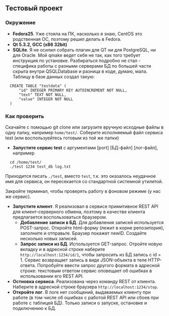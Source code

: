 ## Тестовый проект 
### Окружение
* **Fedora25**. Уже стояла на ПК, насколько я знаю, CentOS это родственная ОС, поэтому решил делать в Fedora.
* **Qt 5.3.2, GCC (x86 32bit)**
* **SQLite**. Я не осилил собрать плагин для QT ни для PostgreSQL, ни для Oracle. 
Мой qmake ведет себя не так, как того требует инструкция по установке. 
Разбираться подробно не стал - специфика работы с разными серверами БД по большей части скрыта внутри QSQLDatabase и разница в коде, думаю, мала. Таблицу в базе данных создал такую:
```
  CREATE TABLE "testdata" (
      "id" INTEGER PRIMARY KEY AUTOINCREMENT NOT NULL,
      "text" TEXT NOT NULL,
      "value" INTEGER NOT NULL
  )
```

### Как проверить
Скачайте с помощью git clone или загрузите вручную исходные файлы в одну папку, например `home/test/`. Соберите исполняемый файл сервиса test (или воспользуейтесь готовым из той же папки)
- **Запустите сервис test** с аргументами [port] [БД-файл] [лог-файл], например 
```
  cd /home/test/
  ./test 1234 test_db log.txt
```
  Приходится писать `./test`, вместо `test`, т.к. это оказалось неудачное имя для сервиса, он пересекается со стандартной системной утилитой.
  
  Закройте терминал, чтобы проверять работу в фоновом режиме (у нас же сервис).
- **Запустите клиент**. Я реализовал в сервисе примитивное REST API для клиент-серверного обмена, поэтому в качестве клиента предлагается воспользоваться браузером. 
  - **Добавление записи в БД**. Для добавления записей используется POST-запрос. Откройте html-форму (лежит в корне репозитория), заполните и отправьте. Браузер покажет newID.
  Создайте несколько новых записей.
  - **Запрос записи из БД**. Используется GET-запрос. Отройте новую вкладку и в адресной строке наберите `http://localhost:1234/id/1`, чтобы запросить из БД запись с id = 1. Сервис возвращает запись в виде  JSON-объекта в теле HTTP-ответа.
Попробуйте ввести запрос другого формата в адресной строке: текстовым ответом сервис оповещает об ошибках в использовании его REST API.
- **Остновка сервиса**. Реализована через команду REST от клиента. Наберите в адресной строке браузера 
`http://localhost:1234/stop`. 
- **Откройте лог**. В логе нет сообщений, выдаваемых клиенту при работе (в том числе об ошибках с работой REST API или сбоев при работе с таблицей БД). Только записи о запуске, остановке и подключению к БД.
